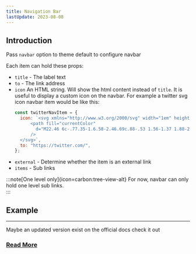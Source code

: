 ```yaml
---
title: Navigation Bar
lastUpdate: 2023-08-08
---
```


## Introduction

Pass `navbar` option to theme default to configure navbar

Each item can hold these props:

- `title` - The label text
- `to` - The link address
- `icon`
  An HTML string. Will show the html content instead of `title`. It is useful to display a custom icon on the navbar. For example a twitter svg icon navbar item would be like this:
  ```js
  const twitterNavItem = {
    icon: `<svg xmlns="http://www.w3.org/2000/svg" width="1em" height="1em" viewBox="0 0 24 24">
        <path fill="currentColor" 
          d="M22.46 6c-.77.35-1.6.58-2.46.69c.88-.53 1.56-1.37 1.88-2.38c-.83.5-1.75.85-2.72 1.05C18.37 4.5 17.26 4 16 4c-2.35 0-4.27 1.92-4.27 4.29c0 .34.04.67.11.98C8.28 9.09 5.11 7.38 3 4.79c-.37.63-.58 1.37-.58 2.15c0 1.49.75 2.81 1.91 3.56c-.71 0-1.37-.2-1.95-.5v.03c0 2.08 1.48 3.82 3.44 4.21a4.22 4.22 0 0 1-1.93.07a4.28 4.28 0 0 0 4 2.98a8.521 8.521 0 0 1-5.33 1.84c-.34 0-.68-.02-1.02-.06C3.44 20.29 5.7 21 8.12 21C16 21 20.33 14.46 20.33 8.79c0-.19 0-.37-.01-.56c.84-.6 1.56-1.36 2.14-2.23Z"
        />
    </svg>`,
    to: "https://twitter.com/",
  };
  ```
- `external` - Determine whether the item is an external link
- `items` - Sub links

:::note[One level only]{icon=carbon:tree-view-alt}
For now, navbar can only hold one level sub links.  
:::

## Example

<!-- TODO: Add example -->
<!-- Use the vite.config.ts as an example -->

---

Maybe an updated version exist on the official docs check it out

### [Read More](https://sveltepress.site/guide/default-theme/navbar/)
